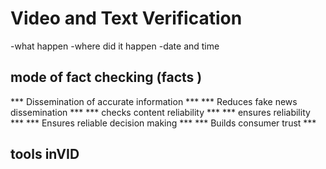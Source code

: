 # Video and Text Verification

-what happen
-where did it happen
-date and time

## mode of fact checking (facts )

*** Dissemination of accurate information ***
*** Reduces fake news dissemination ***
*** checks content reliability ***
*** ensures reliability ***
*** Ensures reliable decision making ***
*** Builds consumer trust ***

## tools inVID

